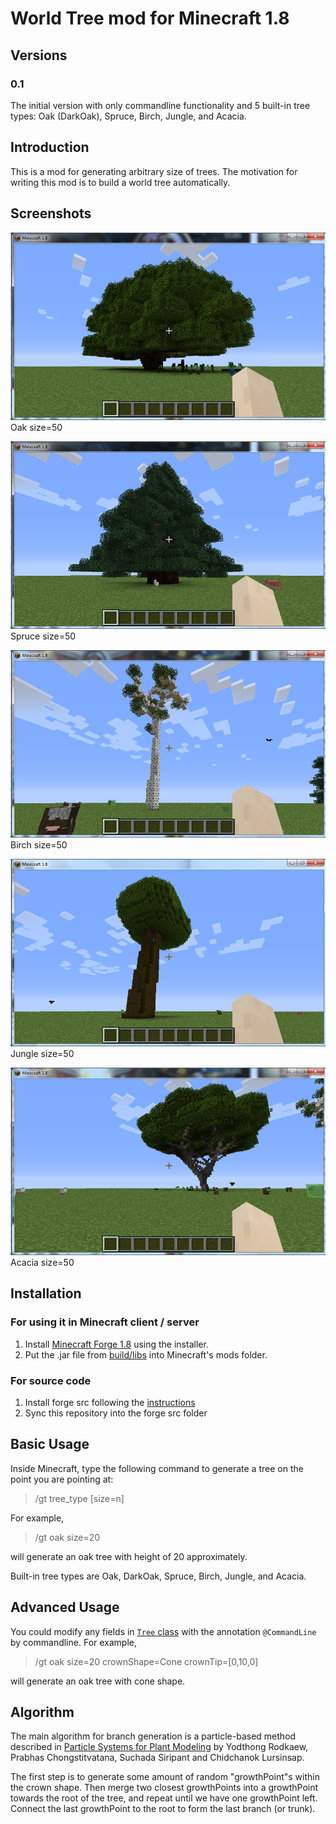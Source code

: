 # World Tree mod for Minecraft 1.8

## Versions

### 0.1
The initial version with only commandline functionality and 5 built-in tree types: Oak (DarkOak), Spruce, Birch, Jungle, and Acacia.

## Introduction

This is a mod for generating arbitrary size of trees. The motivation for writing this mod is to build a world tree automatically.

## Screenshots

![Oak size=50](screenshots/oak_size50.png)
Oak size=50

![Spruce size=50](screenshots/spruce_size50.png)
Spruce size=50

![Birch size=50](screenshots/birch_size50.png)
Birch size=50

![Jungle size=50](screenshots/jungle_size50.png)
Jungle size=50

![Acacia size=50](screenshots/acacia_size50.png)
Acacia size=50

## Installation

### For using it in Minecraft client / server

1. Install [Minecraft Forge 1.8](http://files.minecraftforge.net/minecraftforge/1.8) using the installer.
2. Put the .jar file from [build/libs](build/libs) into Minecraft's mods folder.

### For source code

1. Install forge src following the [instructions](http://www.minecraftforge.net/wiki/Installation/Source)
2. Sync this repository into the forge src folder

## Basic Usage

Inside Minecraft, type the following command to generate a tree on the point you are pointing at:

>/gt tree_type [size=n]

For example,

>/gt oak size=20

will generate an oak tree with height of 20 approximately.

Built-in tree types are Oak, DarkOak, Spruce, Birch, Jungle, and Acacia.

## Advanced Usage

You could modify any fields in [`Tree` class](src/main/java/com/leav/worldtree/Tree.java) with the annotation `@CommandLine` by commandline. For example,

>/gt oak size=20 crownShape=Cone crownTip=[0,10,0]

will generate an oak tree with cone shape.

## Algorithm

The main algorithm for branch generation is a particle-based method described in [Particle Systems for Plant Modeling](http://www.ibrarian.net/navon/paper/Particle_Systems_for_Plant_Modeling.pdf?paperid=10134025) by Yodthong Rodkaew, Prabhas Chongstitvatana, Suchada Siripant and Chidchanok Lursinsap.

The first step is to generate some amount of random "growthPoint"s within the crown shape. Then merge two closest growthPoints into a growthPoint towards the root of the tree, and repeat until we have one growthPoint left. Connect the last growthPoint to the root to form the last branch (or trunk).
